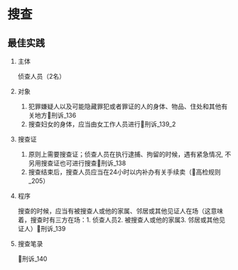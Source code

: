 # 搜查

## 最佳实践

1. 主体

    侦查人员（2名）

2. 对象

    1. 犯罪嫌疑人以及可能隐藏罪犯或者罪证的人的身体、物品、住处和其他有关地方🚪刑诉_136
    2. 搜查妇女的身体，应当由女工作人员进行🚪刑诉_139_2

3. 搜查证

    1. 原则上需要搜查证；侦查人员在执行逮捕、拘留的时候，遇有紧急情况, 不另用搜查证也可进行搜查🚪刑诉_138
    2. 搜查结束后，搜查人员应当在24小时以内补办有关手续卖（🚪高检规则_205）

4. 程序

    搜查的时候，应当有被搜查人或他的家属、邻居或其他见证人在场（这意味着，搜查时有三方在场：1. 侦查人员2. 被搜查人或他的家属3. 邻居或其他见证人）🚪刑诉_139

5. 搜查笔录
    
    🚪刑诉_140


